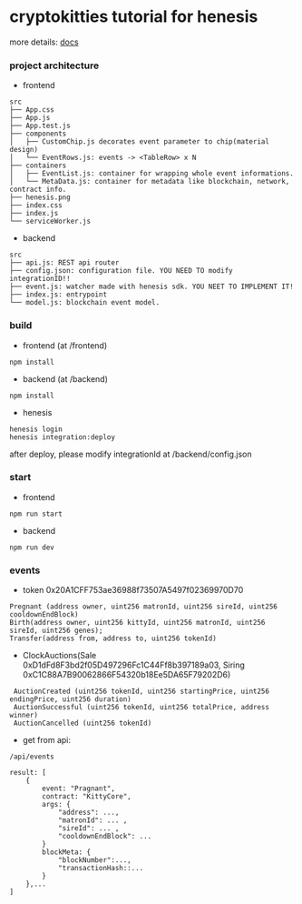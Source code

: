 # cryptokitties tutorial for henesis

more details: [docs](https://docs.henesis.io)
### project architecture 
- frontend
```
src
├── App.css
├── App.js
├── App.test.js
├── components
│   ├── CustomChip.js decorates event parameter to chip(material design)
│   └── EventRows.js: events -> <TableRow> x N 
├── containers
│   ├── EventList.js: container for wrapping whole event informations.
│   └── MetaData.js: container for metadata like blockchain, network, contract info.
├── henesis.png
├── index.css
├── index.js
└── serviceWorker.js
```
- backend
```
src
├── api.js: REST api router
├── config.json: configuration file. YOU NEED TO modify integrationID!!
├── event.js: watcher made with henesis sdk. YOU NEET TO IMPLEMENT IT!
├── index.js: entrypoint
└── model.js: blockchain event model. 
```

### build

- frontend (at /frontend)
```
npm install
```
- backend (at /backend)
```
npm install
```

- henesis
```
henesis login
henesis integration:deploy
```
after deploy, please modify integrationId at /backend/config.json


### start

- frontend
```
npm run start
```

- backend
```
npm run dev
```

### events

- token 0x20A1CFF753ae36988f73507A5497f02369970D70
```
Pregnant (address owner, uint256 matronId, uint256 sireId, uint256 cooldownEndBlock)
Birth(address owner, uint256 kittyId, uint256 matronId, uint256 sireId, uint256 genes);
Transfer(address from, address to, uint256 tokenId)
```

- ClockAuctions(Sale 0xD1dFd8F3bd2f05D497296Fc1C44Ff8b397189a03, Siring 0xC1C88A7B90062866F54320b18Ee5DA65F79202D6)
```
 AuctionCreated (uint256 tokenId, uint256 startingPrice, uint256 endingPrice, uint256 duration)
 AuctionSuccessful (uint256 tokenId, uint256 totalPrice, address winner)
 AuctionCancelled (uint256 tokenId)
```
- get from api:
```
/api/events

result: [
    {
        event: "Pragnant",
        contract: "KittyCore",
        args: {
            "address": ...,
            "matronId": ... ,
            "sireId": ... ,
            "cooldownEndBlock": ...
        }
        blockMeta: {
            "blockNumber":...,
            "transactionHash::...
        }
    },...
]
```
